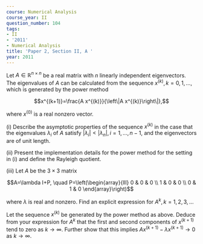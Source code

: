 ```yaml
---
course: Numerical Analysis
course_year: II
question_number: 104
tags:
- II
- '2011'
- Numerical Analysis
title: 'Paper 2, Section II, A '
year: 2011
---
```




Let $A \in \mathbb{R}^{n \times n}$ be a real matrix with $n$ linearly independent eigenvectors. The eigenvalues of $A$ can be calculated from the sequence $x^{(k)}, k=0,1, \ldots$, which is generated by the power method

$$x^{(k+1)}=\frac{A x^{(k)}}{\left\|A x^{(k)}\right\|},$$

where $x^{(0)}$ is a real nonzero vector.

(i) Describe the asymptotic properties of the sequence $x^{(k)}$ in the case that the eigenvalues $\lambda_{i}$ of $A$ satisfy $\left|\lambda_{i}\right|<\left|\lambda_{n}\right|, i=1, \ldots, n-1$, and the eigenvectors are of unit length.

(ii) Present the implementation details for the power method for the setting in (i) and define the Rayleigh quotient.

(iii) Let $A$ be the $3 \times 3$ matrix

$$A=\lambda I+P, \quad P=\left(\begin{array}{lll}
0 & 0 & 0 \\
1 & 0 & 0 \\
0 & 1 & 0
\end{array}\right)$$

where $\lambda$ is real and nonzero. Find an explicit expression for $A^{k}, k=1,2,3, \ldots$

Let the sequence $x^{(k)}$ be generated by the power method as above. Deduce from your expression for $A^{k}$ that the first and second components of $x^{(k+1)}$ tend to zero as $k \rightarrow \infty$. Further show that this implies $A x^{(k+1)}-\lambda x^{(k+1)} \rightarrow 0$ as $k \rightarrow \infty$.